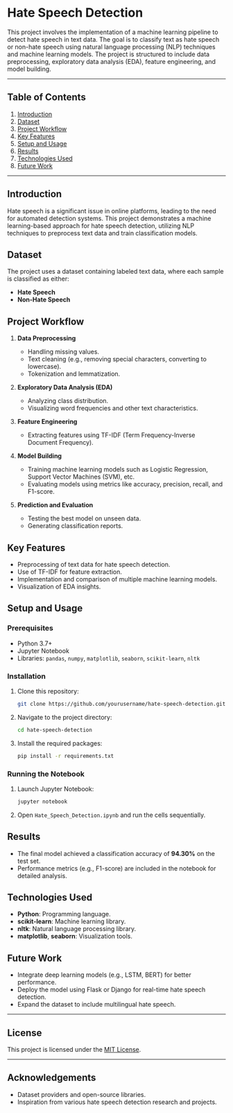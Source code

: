 # Hate Speech Detection

This project involves the implementation of a machine learning pipeline to detect hate speech in text data. The goal is to classify text as hate speech or non-hate speech using natural language processing (NLP) techniques and machine learning models. The project is structured to include data preprocessing, exploratory data analysis (EDA), feature engineering, and model building.

---

## Table of Contents

1. [Introduction](#introduction)
2. [Dataset](#dataset)
3. [Project Workflow](#project-workflow)
4. [Key Features](#key-features)
5. [Setup and Usage](#setup-and-usage)
6. [Results](#results)
7. [Technologies Used](#technologies-used)
8. [Future Work](#future-work)

---

## Introduction
Hate speech is a significant issue in online platforms, leading to the need for automated detection systems. This project demonstrates a machine learning-based approach for hate speech detection, utilizing NLP techniques to preprocess text data and train classification models.

## Dataset
The project uses a dataset containing labeled text data, where each sample is classified as either:
- **Hate Speech**
- **Non-Hate Speech**


## Project Workflow

1. **Data Preprocessing**
   - Handling missing values.
   - Text cleaning (e.g., removing special characters, converting to lowercase).
   - Tokenization and lemmatization.

2. **Exploratory Data Analysis (EDA)**
   - Analyzing class distribution.
   - Visualizing word frequencies and other text characteristics.

3. **Feature Engineering**
   - Extracting features using TF-IDF (Term Frequency-Inverse Document Frequency).

4. **Model Building**
   - Training machine learning models such as Logistic Regression, Support Vector Machines (SVM), etc.
   - Evaluating models using metrics like accuracy, precision, recall, and F1-score.

5. **Prediction and Evaluation**
   - Testing the best model on unseen data.
   - Generating classification reports.

## Key Features
- Preprocessing of text data for hate speech detection.
- Use of TF-IDF for feature extraction.
- Implementation and comparison of multiple machine learning models.
- Visualization of EDA insights.

## Setup and Usage

### Prerequisites
- Python 3.7+
- Jupyter Notebook
- Libraries: `pandas`, `numpy`, `matplotlib`, `seaborn`, `scikit-learn`, `nltk`

### Installation
1. Clone this repository:
   ```bash
   git clone https://github.com/yourusername/hate-speech-detection.git
   ```
2. Navigate to the project directory:
   ```bash
   cd hate-speech-detection
   ```
3. Install the required packages:
   ```bash
   pip install -r requirements.txt
   ```

### Running the Notebook
1. Launch Jupyter Notebook:
   ```bash
   jupyter notebook
   ```
2. Open `Hate_Speech_Detection.ipynb` and run the cells sequentially.

## Results
- The final model achieved a classification accuracy of **94.30%** on the test set.
- Performance metrics (e.g., F1-score) are included in the notebook for detailed analysis.

## Technologies Used
- **Python**: Programming language.
- **scikit-learn**: Machine learning library.
- **nltk**: Natural language processing library.
- **matplotlib**, **seaborn**: Visualization tools.

## Future Work
- Integrate deep learning models (e.g., LSTM, BERT) for better performance.
- Deploy the model using Flask or Django for real-time hate speech detection.
- Expand the dataset to include multilingual hate speech.

---

## License
This project is licensed under the [MIT License](LICENSE).

---

## Acknowledgements
- Dataset providers and open-source libraries.
- Inspiration from various hate speech detection research and projects.
